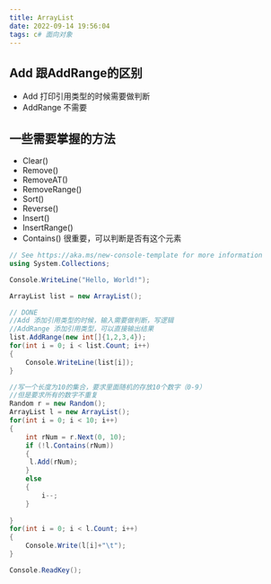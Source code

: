 ```yaml
---
title: ArrayList
date: 2022-09-14 19:56:04
tags: c# 面向对象
---
```

## Add 跟AddRange的区别
- Add 打印引用类型的时候需要做判断
- AddRange 不需要

## 一些需要掌握的方法
- Clear()
- Remove()
- RemoveAT()
- RemoveRange()
- Sort()
- Reverse()
- Insert()
- InsertRange()
- Contains() 很重要，可以判断是否有这个元素


```csharp
// See https://aka.ms/new-console-template for more information
using System.Collections;

Console.WriteLine("Hello, World!");

ArrayList list = new ArrayList();

// DONE
//Add 添加引用类型的时候，输入需要做判断，写逻辑
//AddRange 添加引用类型，可以直接输出结果
list.AddRange(new int[]{1,2,3,4});
for(int i = 0; i < list.Count; i++)
{
    Console.WriteLine(list[i]);
}

//写一个长度为10的集合，要求里面随机的存放10个数字（0-9）
//但是要求所有的数字不重复
Random r = new Random();
ArrayList l = new ArrayList();
for(int i = 0; i < 10; i++)
{
    int rNum = r.Next(0, 10);
    if (!l.Contains(rNum))
    {
     l.Add(rNum);
    }
    else
    {
        i--;
    }
   
}
for(int i = 0; i < l.Count; i++)
{
    Console.Write(l[i]+"\t");
}

Console.ReadKey();
```